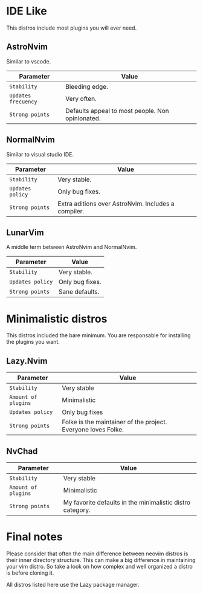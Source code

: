 # IDE Like
This distros include most plugins you will ever need.

## AstroNvim
Similar to vscode.

| Parameter | Value |
|--|--|
| `Stability` | Bleeding edge. |
| `Updates frecuency` | Very often. |
| `Strong points` | Defaults appeal to most people. Non opinionated.  |

## NormalNvim
Similar to visual studio IDE.

| Parameter | Value |
|--|--|
| `Stability` | Very stable. |
| `Updates policy` | Only bug fixes. |
| `Strong points` | Extra aditions over AstroNvim. Includes a compiler. |

## LunarVim
A middle term between AstroNvim and NormalNvim.

| Parameter | Value |
|--|--|
| `Stability` | Very stable. |
| `Updates policy` | Only bug fixes. |
| `Strong points` | Sane defaults. |

# Minimalistic distros
This distros included the bare minimum. You are responsable for installing the plugins you want.

## Lazy.Nvim
| Parameter | Value |
|--|--|
| `Stability` | Very stable |
| `Amount of plugins`| Minimalistic |
| `Updates policy` | Only bug fixes |
| `Strong points` | Folke is the maintainer of the project. Everyone loves Folke. |

## NvChad
| Parameter | Value |
|--|--|
| `Stability` | Very stable |
| `Amount of plugins`| Minimalistic |
| `Strong points` | My favorite defaults in the minimalistic distro category. |


# Final notes
Please consider that often the main difference between neovim distros is their inner directory structure. This can make a big difference in maintaining your vim distro. So take a look on how complex and well organized a distro is before cloning it.

All distros listed here use the Lazy package manager.
